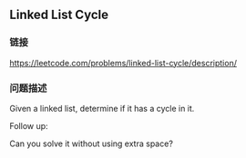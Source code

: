 ## Linked List Cycle  
### 链接  
https://leetcode.com/problems/linked-list-cycle/description/  
### 问题描述

Given a linked list, determine if it has a cycle in it.



Follow up:<br />
Can you solve it without using extra space?


